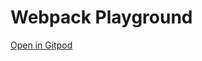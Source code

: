 # Webpack Playground

[Open in Gitpod](https://gitpod.io/#https://github.com/spoenemann/webpack-playground)
